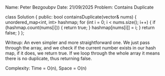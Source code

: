 Name: Peter Bezgoubpv
Date: 21/09/2025
Problem: Contains Duplicate

class Solution {
public:
   bool containsDuplicate(vector<int>& nums) {
       unordered_map<int, int> hashmap;
       for (int i = 0; i < nums.size(); i++) {
           if (hashmap.count(nums[i])) {
               return true;
           }
           hashmap[nums[i]] = i;
       }
       return false;
   }
};

Writeup: An even simpler and more straightforward one. We just pass through the array, and we check if the current number exists in our hash map, if it does, we return true. If we loop through the whole array it means there is no duplicate, thus returning false.

Complexity: Time = O(n), Space = O(n)
